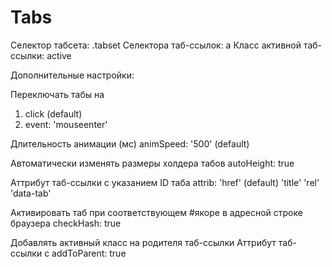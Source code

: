 # Tabs

Селектор табсета: .tabset
Селектора таб-ссылок: a
Класс активной таб-ссылки: active

Дополнительные настройки:

Переключать табы на
1) click (default)
2) event: 'mouseenter'

Длительность анимации (мс)
 animSpeed: '500' (default)
 
Автоматически изменять размеры холдера табов
 autoHeight: true
 
Аттрибут таб-ссылки c указанием ID таба
 attrib: 'href' (default)
         'title'
         'rel'
         'data-tab'
         
Активировать таб при соответствующем #якоре в адресной строке браузера
 checkHash: true
 
Добавлять активный класс на родителя таб-ссылки
Аттрибут таб-ссылки c 
 addToParent: true
